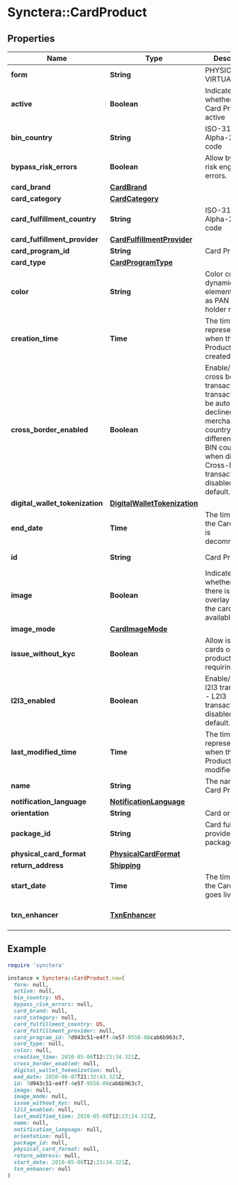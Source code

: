# Synctera::CardProduct

## Properties

| Name | Type | Description | Notes |
| ---- | ---- | ----------- | ----- |
| **form** | **String** | PHYSICAL or VIRTUAL. |  |
| **active** | **Boolean** | Indicates whether the Card Product is active |  |
| **bin_country** | **String** | ISO-3166-1 Alpha-2 country code | [optional] |
| **bypass_risk_errors** | **Boolean** | Allow bypassing risk engine errors. | [optional] |
| **card_brand** | [**CardBrand**](CardBrand.md) |  | [optional] |
| **card_category** | [**CardCategory**](CardCategory.md) |  | [optional] |
| **card_fulfillment_country** | **String** | ISO-3166-1 Alpha-2 country code | [optional] |
| **card_fulfillment_provider** | [**CardFulfillmentProvider**](CardFulfillmentProvider.md) |  | [optional] |
| **card_program_id** | **String** | Card Program ID |  |
| **card_type** | [**CardProgramType**](CardProgramType.md) |  | [optional] |
| **color** | **String** | Color code for dynamic card elements such as PAN and card holder name | [optional] |
| **creation_time** | **Time** | The timestamp representing when the Card Product was created | [optional][readonly] |
| **cross_border_enabled** | **Boolean** | Enable/Disable cross border transaction - transaction will be automatically declined when merchant country is different than BIN country when disabled. Cross-Border transaction are disabled by default.  | [optional][default to false] |
| **digital_wallet_tokenization** | [**DigitalWalletTokenization**](DigitalWalletTokenization.md) |  | [optional] |
| **end_date** | **Time** | The time when the Card Product is decommissioned | [optional] |
| **id** | **String** | Card Product ID | [optional][readonly] |
| **image** | **Boolean** | Indicates whether or not there is an overlay image of the card product available | [optional] |
| **image_mode** | [**CardImageMode**](CardImageMode.md) |  | [optional] |
| **issue_without_kyc** | **Boolean** | Allow issuing cards on this product without requiring KYC | [optional] |
| **l2l3_enabled** | **Boolean** | Enable/Disable l2l3 transaction - L2l3 transaction are disabled by default.  | [optional][default to false] |
| **last_modified_time** | **Time** | The timestamp representing when the Card Product was last modified | [optional][readonly] |
| **name** | **String** | The name of the Card Product |  |
| **notification_language** | [**NotificationLanguage**](NotificationLanguage.md) |  | [optional] |
| **orientation** | **String** | Card orientation | [optional] |
| **package_id** | **String** | Card fulfillment provider’s package ID | [optional] |
| **physical_card_format** | [**PhysicalCardFormat**](PhysicalCardFormat.md) |  | [optional] |
| **return_address** | [**Shipping**](Shipping.md) |  | [optional] |
| **start_date** | **Time** | The time when the Card Product goes live |  |
| **txn_enhancer** | [**TxnEnhancer**](TxnEnhancer.md) |  | [optional][default to &#39;MX&#39;] |

## Example

```ruby
require 'synctera'

instance = Synctera::CardProduct.new(
  form: null,
  active: null,
  bin_country: US,
  bypass_risk_errors: null,
  card_brand: null,
  card_category: null,
  card_fulfillment_country: US,
  card_fulfillment_provider: null,
  card_program_id: 7d943c51-e4ff-4e57-9558-08cab6b963c7,
  card_type: null,
  color: null,
  creation_time: 2010-05-06T12:23:34.321Z,
  cross_border_enabled: null,
  digital_wallet_tokenization: null,
  end_date: 2050-06-07T21:32:43.321Z,
  id: 7d943c51-e4ff-4e57-9558-08cab6b963c7,
  image: null,
  image_mode: null,
  issue_without_kyc: null,
  l2l3_enabled: null,
  last_modified_time: 2010-05-06T12:23:34.321Z,
  name: null,
  notification_language: null,
  orientation: null,
  package_id: null,
  physical_card_format: null,
  return_address: null,
  start_date: 2010-05-06T12:23:34.321Z,
  txn_enhancer: null
)
```

